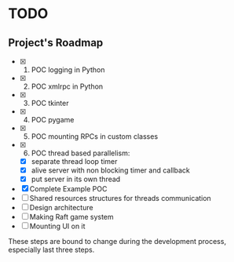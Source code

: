 # TODO
## Project's Roadmap

- [x] 1. POC logging in Python
- [x] 2. POC xmlrpc in Python
- [x] 3. POC tkinter
- [x] 4. POC pygame
- [x] 5. POC mounting RPCs in custom classes
- [x] 6. POC thread based parallelism:
   - [x] separate thread loop timer
   - [x] alive server with non blocking timer and callback
   - [x] put server in its own thread
- [x] Complete Example POC 
- [ ] Shared resources structures for threads communication
- [ ] Design architecture 
- [ ] Making Raft game system 
- [ ] Mounting UI on it 

These steps are bound to change during the development process, especially last three steps.
